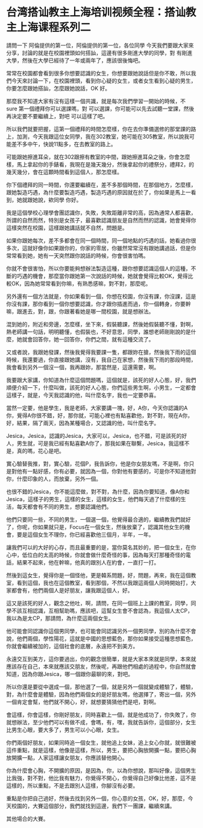 # 台湾搭讪教主上海培训视频全程：搭讪教主上海课程系列二

請問一下 阿倫提供的第一位，阿倫提供的第一位，各位同學 今天我們要跟大家來分享，討論的就是在校園裡頭如何搭訕，這邊有很多剛進大學的同學，對 有剛進大學，然後在大學已經待了一年或兩年了，應該很後悔吧。

常常在校園都會看到很多你想要認識的女生，你想要跟她說話但是你不敢，所以我們今天來討論一下，在校園裡頭，看到你心疑的女生，或者女生看到心疑的男生，你要怎麼跟她搭訕，怎麼跟她說話，OK 好。

那麼我不知道大家有沒有這樣一個共識，就是每次我們學習一開始的時候，不 sure 第一個禮拜你可以選課嗎，對 可以選課，你可能可以先去試聽一堂課，然後再決定要不要繼續上，對吧 可以這樣了吧。

所以我們就要把握，這第一個禮拜的時間怎麼樣，你在去你準備選修的那堂課的路上，加測，今天我跟這位女同學，我在302教室，她可能在305教室，所以說我可能差不多中午，快說11點多，在去教室的路上。

可能跟她擦進耳朵，就在302跟擦有教室的中間，跟她擦進耳朵之後，你會怎麼樣，馬上拿起你的手錶看，我現在是幾天幾分，然後拿起你的禮祭分，禮拜2，的幾天幾分，會在這顆時間看到這個人，那怎麼樣。

你下個禮拜的同一時間，你還要繼續在，差不多那個時間，在那個地方，怎麼樣，跟她製造巧遇，為什麼要製造巧遇，製造巧遇的原因就在於了，你如果是馬上一看到，她就跟她說，欸同學 你好。

我是這個學校心理學會團認識你，失敗，失敗距離非常的高，因為通常人都喜歡，所謂的自然而然，特別是女孩子，最喜歡認識朋友是自然而然的認識，她會覺得你這樣突然在校園，這樣跟她講話就不自然，問題是。

如果你跟她每次，差不多都會在同一個時間，同一個地點的巧遇的話，她看過你很多次，這就好像你如果跟你的，你家的零居，你雖然常常沒有跟她講過話，但是你常常看到她，她有一天突然跟你說話的時候，你會很害怕嗎。

你就不會很害怕，所以你要能夠想辦法製造這種，跟你想要認識這個人的這種，不斷的巧遇的機會，那麼當你跟她第一次說話的時候，她就會覺得比較OK，覺得比較OK，因為她常常看到你嘛，有熟悉感嘛，對不對，那麼呢。

另外還有一個方法就是，你如果看到一個，你想在校園，你沒有課，你沒課，這是你沒有課，那你看到一個你想要認識，你才跟你插進而過，你一個轉身，你要幹嘛，跟進去，對，跟，你跟著看她是哪一間校園，就是想辦法。

混到她的，附近和旁邊，怎麼樣，坐下來，假裝聽課，然後她假裝聽不懂，對啊，熱老師講一句話，明明聽懂，也假裝也，不好意思，同學，誰想老師剛剛說的是什麼，她就會回答你，她一回答你，你們之間，就有這種交流了。

又或者說，我跟她發課，然後我覺得我要課一隻，都跟妳在搶，然後我下雨的這個時候，我還要過，你直接跟她講，沒有，我自己在家想，然後我下雨的那段時間，我會看到另外一個沒一個，我再跟妳，那當然是，這還需要，啊。

我要跟大家講，你知道為什麼這個問題嗎，這個就是，該死的好人心態，好，我們順便介紹一下，什麼叫做，該死的好人心態，你們這些男生啊，小男生，一定都會這樣子，就是，今天我認識的他，叫什麼名字，我也一定要恭喜。

當然一定要，他是學生，我是老師，大家要講一塊，好，A你，今天你認識的A你，覺得A你很不錯，好，那你就，可能心裡也有點喜歡他，對不對，現在A你，好，結果，隔了兩天，因為某種場合，又認識的他，叫什麼名字。

Jesica，Jesica，認識的Jesica，大家可以，Jesica，也不錯，可是該死的好人，男生就，可是我已經有點喜歡A你了，那我如果在聯繫，Jesica，我這樣不是，真的嗎，花心是吧。

實心驗替我推，對，實心驗，花個P，我告訴你，他是你女朋友嗎，不是啊，你只是對他有一點好感，你有必要，就因為一個，你對他有要感的，可是你不知道他對你，什麼印象的人，而放棄，另外一個。

也很不錯的Jesica，你不能這麼做，對不對，為什麼，因為你要知道，像A你和Jesica，這樣子的男生，這樣的女生，這樣的女生，他們每天過了什麼樣的生活，每天都會有不同的男生，想要認識他們。

他們只要同一些，不同的男生，一個選一個，他覺得最合適的，繼續教我們就好了，你呢，你如果就只是，Focus在一個女生，然後放棄了，認識其他女生的機會，要是這個女生不理你，你已經喜歡他三個月，半年，一年。

讓我們可以的大好的心存，而且最重要的是，當你莫名其妙的，把一個女生，在你心中，低位白的太高的時候，你就會做什麼奇怪的事，因為每天打那種奇怪的電話，結果不起來，他在幹嘛，他真的跟別人在約會，一直打一打。

然後到這女生，覺得你是一個怪他，更是韓系問題，好，問題，再來，我在這個教室，看到這個，我也在這個教室，看到那個，不然以我跟這兩個人同時開始打，大家都會有，他們兩個人是好朋友，讓我跟這個人，好。

這又是該死的好人，觀念之他吐，啊，請問，在同一個班上上課的教室，同學，同學不該互相認識，互相幫助嗎，應該吧，這幫女生會不會認為，我這個人太CP，我以為是太CP，那請問，為什麼這兩個女生。

他可能會同認識你這個男同學，也可能會同認識另外一個男同學，別的為什麼不會說，他們兩個，學性陽花，這就是中國的思想藍色，那你如果接受這種思想藍色，你就會繼續被加的，這個社會的底層，永遠把不到美方。

永遠交互到美方，這你要過出，你的觀念很簡單，就是大家本來就是同學，本來就應該存在自己，本來就應該交朋友，然後呢，再跟他們相處的過程中，你自然就會知道，因為你跟Jesica，哪一個跟你最聊的來，對吧。

所以你還是要從中選成一個，那他選了一個，就是另外一個就變成體驗了，體驗，對，為什麼會是體驗，因為他們兩個女的是好朋友嗎，他選擇了，寄出一個，另外一個肯定會幫，他們就不開心，好，就想要猜猜他們是吧，對啊。

會這樣，你會這樣，你剛好朋友，同時喜歡上一個，就是他成功了，你失敗了，你就想辦法，至少他們可以有做不成，會嗎，有，嘿，我就告訴你，這個部分，女生比男生心眼，要大多了，男生可以小心眼，女生。

你們兩個好朋友，如果同時追一個女生，就他追上女妹，追上女心你就，就很難被這件重點，就是這樣，他像是這樣，所以，男生，要把心胸放開擴一點，要把心胸放開擴一點，人家這樣讓女朋友，你應該替他開心。

你為什麼會心胸，不開擴的原因，是因為，你，以為你想說，那叫好像，這個男生比我強，對不對，他比我有魅力，你覺得不開心，你覺得自己好像比他差，這不是這樣的，所以重點，不是去跟別人這樣，你腳沒有必要。

重點是你把自己過好，然後去找到另外一個，你心意的女孩，OK，好，那麼，今天校園的，大賽這個部分，我們就找到這邊，我們下一團課，繼續來講。

其他場合的大賽。